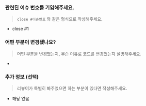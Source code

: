### 관련된 이슈 번호를 기입해주세요.
> `close #이슈번호` 와 같은 형식으로 작성해주세요.

- close #1

### 어떤 부분이 변경됐나요?
> 어떤 부분을 변경했는지, 무슨 이유로 코드를 변경했는지 설명해주세요.

- 

### 추가 정보 (선택)
> 리뷰어가 특별히 봐주었으면 하는 부분이 있다면 작성해주세요.

- 해당 없음
